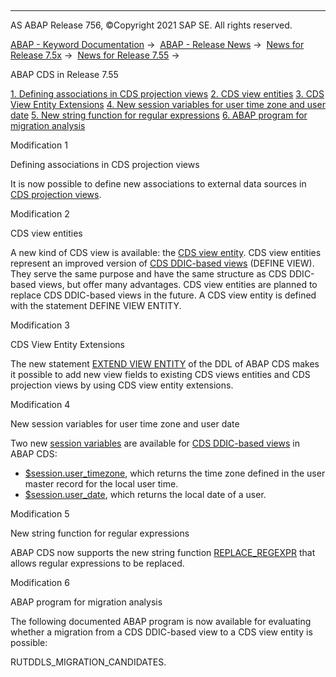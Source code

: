   

* * *

AS ABAP Release 756, ©Copyright 2021 SAP SE. All rights reserved.

[ABAP - Keyword Documentation](javascript:call_link\('abenabap.htm'\)) →  [ABAP - Release News](javascript:call_link\('abennews.htm'\)) →  [News for Release 7.5x](javascript:call_link\('abennews-75.htm'\)) →  [News for Release 7.55](javascript:call_link\('abennews-755.htm'\)) → 

ABAP CDS in Release 7.55

[1\. Defining associations in CDS projection views](#!ABAP_MODIFICATION_1@1@)
[2\. CDS view entities](#!ABAP_MODIFICATION_2@2@)
[3\. CDS View Entity Extensions](#!ABAP_MODIFICATION_3@3@)
[4\. New session variables for user time zone and user date](#!ABAP_MODIFICATION_4@4@)
[5\. New string function for regular expressions](#!ABAP_MODIFICATION_5@5@)
[6\. ABAP program for migration analysis](#!ABAP_MODIFICATION_6@6@)

Modification 1   

Defining associations in CDS projection views

It is now possible to define new associations to external data sources in [CDS projection views](javascript:call_link\('abencds_define_view_as_projection.htm'\)).

Modification 2   

CDS view entities

A new kind of CDS view is available: the [CDS view entity](javascript:call_link\('abencds_v2_views.htm'\)). CDS view entities represent an improved version of [CDS DDIC-based views](javascript:call_link\('abencds_v1_views.htm'\)) (DEFINE VIEW). They serve the same purpose and have the same structure as CDS DDIC-based views, but offer many advantages. CDS view entities are planned to replace CDS DDIC-based views in the future. A CDS view entity is defined with the statement DEFINE VIEW ENTITY.

Modification 3   

CDS View Entity Extensions

The new statement [EXTEND VIEW ENTITY](javascript:call_link\('abencds_extend_view_entity.htm'\)) of the DDL of ABAP CDS makes it possible to add new view fields to existing CDS views entities and CDS projection views by using CDS view entity extensions.

Modification 4   

New session variables for user time zone and user date

Two new [session variables](javascript:call_link\('abencds_session_variable_v1.htm'\)) are available for [CDS DDIC-based views](javascript:call_link\('abencds_v1_view_glosry.htm'\) "Glossary Entry") in ABAP CDS:

-   [$session.user\_timezone](javascript:call_link\('abencds_session_variable_v1.htm'\)), which returns the time zone defined in the user master record for the local user time.
-   [$session.user\_date](javascript:call_link\('abencds_session_variable_v1.htm'\)), which returns the local date of a user.

Modification 5   

New string function for regular expressions

ABAP CDS now supports the new string function [REPLACE\_REGEXPR](javascript:call_link\('abencds_sql_functions_character_v2.htm'\)) that allows regular expressions to be replaced.

Modification 6   

ABAP program for migration analysis

The following documented ABAP program is now available for evaluating whether a migration from a CDS DDIC-based view to a CDS view entity is possible:

RUTDDLS\_MIGRATION\_CANDIDATES.
